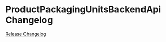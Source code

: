 # ProductPackagingUnitsBackendApi Changelog

[Release Changelog](https://github.com/spryker/product-packaging-units-backend-api/releases)
